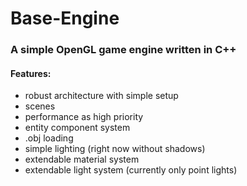 # Base-Engine
### A simple OpenGL game engine written in C++

#### Features:
  - robust architecture with simple setup
  - scenes
  - performance as high priority
  - entity component system
  - .obj loading
  - simple lighting (right now without shadows)
  - extendable material system
  - extendable light system (currently only point lights)
